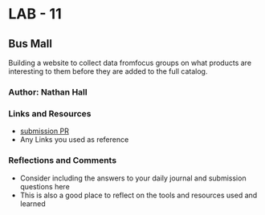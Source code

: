# LAB - 11

## Bus Mall

Building a website to collect data fromfocus groups on what products are interesting to them before they are added to the full catalog.

### Author: Nathan Hall

### Links and Resources
* [submission PR](http://xyz.com)
* Any Links you used as reference

### Reflections and Comments
* Consider including the answers to your daily journal and submission questions here
* This is also a good place to reflect on the tools and resources used and learned
